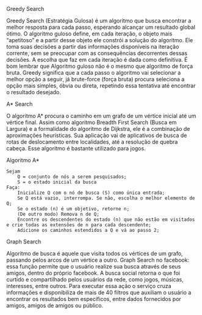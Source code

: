 
Greedy Search

Greedy Search (Estratégia Gulosa) é um algoritmo que busca encontrar a melhor resposta para cada passo, esperando alcançar um resultado global ótimo. O algoritmo guloso define, em cada iteração, o objeto mais “apetitoso” e a partir desse objeto ele constrói a solução do algoritmo. Ele toma suas decisões a partir das informações disponíveis na iteração corrente, sem se preocupar com as consequências decorrentes dessas decisões. A escolha que faz em cada iteração é dada como definitiva.
É bom lembrar que Algoritmo guloso não é o mesmo que algoritmo de força bruta. Greedy significa que a cada passo o algoritmo vai selecionar a melhor opção a seguir, já brute-force (força bruta) procura seleciona a opção mais simples, óbvia ou direta, repetindo essa tentativa até encontrar o resultado desejado.

A* Search 

O algoritmo A* procura o caminho em um grafo de um vértice inicial até um vértice final. Assim como algoritmo Breadth First Search (Busca em Largura) e a formalidade do algoritmo de Dijkstra, ele é a combinação de aproximações heurísticas.
Sua aplicação vai de aplicativos de busca de rotas de deslocamento entre localidades, até a resolução de quebra cabeça. Esse algoritmo é bastante utilizado para jogos.

Algoritmo A*
    
    Sejam
        Q = conjunto de nós a serem pesquisados;
        S = o estado inicial da busca
    Faça:
        Inicialize Q com o nó de busca (S) como única entrada;
        Se Q está vazio, interrompa. Se não, escolha o melhor elemento de Q;
        Se o estado (n) é um objetivo, retorne n;
        (De outro modo) Remova n de Q;
        Encontre os descendentes do estado (n) que não estão em visitados e crie todas as extensões de n para cada descendente;
        Adicione os caminhos estendidos a Q e vá ao passo 2;
    
Graph Search

Algoritmo de busca é aquele que visita todos os vértices de um grafo, passando pelos arcos de um vértice a outro. 
Graph Search no facebook: essa função permite que o usuário realize sua busca através de seus amigos, dentro do próprio facebook. A busca social retorna o que foi curtido e compartilhado pelos usuários da rede, como jogos, músicas, interesses, entre outros. Para executar essa ação o serviço cruza informações e disponibiliza de mais de 40 filtros que auxiliam o usuário a encontrar os resultados bem específicos, entre dados fornecidos por amigos, amigos de amigos ou público.

